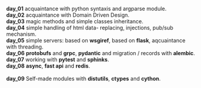 **day_01** acquaintance with python syntaxis and argparse module.<br>
**day_02** acquaintance with Domain Driven Design.<br>
**day_03** magic methods and simple classes inheritance.<br>
**day_04** simple handling of html data- replacing, injections, pub/sub mechanism.<br>
**day_05** simple servers: based on **wsgiref**, based on **flask**, aqcuaintance with threading.<br>
**day_06** **protobufs** and **grpc**, **pydantic** and migration / records with **alembic**.<br>
**day_07** working with **pytest** and **sphinks**.<br>
**day_08** **async**, **fast api** and **redis**.<br><br>
**day_09** Self-made modules with **distutils**, **ctypes** and **cython**.